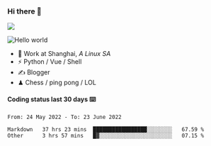 ### Hi there 👋
![](https://komarev.com/ghpvc/?username=Xuhandsome)


<img src="https://github-readme-stats.vercel.app/api?username=XuHandsome&show_icons=true&theme=merko" alt="Hello world">

<br/>

- 🍻  Work at Shanghai, _A Linux SA_
- ⚡  Python / Vue / Shell
- ✍️  Blogger
- ♟  Chess / ping pong / LOL

#### Coding status last 30 days ⌨️

<!--START_SECTION:waka-->

```text
From: 24 May 2022 - To: 23 June 2022

Markdown   37 hrs 23 mins  █████████████████░░░░░░░░   67.59 %
Other      3 hrs 57 mins   █▓░░░░░░░░░░░░░░░░░░░░░░░   07.15 %
```

<!--END_SECTION:waka-->
